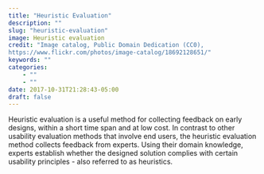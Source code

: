 ```yaml
---
title: "Heuristic Evaluation"
description: ""
slug: "heuristic-evaluation"
image: Heuristic evaluation
credit: "Image catalog, Public Domain Dedication (CC0), https://www.flickr.com/photos/image-catalog/18692128651/"
keywords: ""
categories:
    - ""
    - ""
date: 2017-10-31T21:28:43-05:00
draft: false
---
```


Heuristic evaluation is a useful method for collecting feedback on early designs, within a short time span and at low cost. In contrast to other usability evaluation methods that involve end users, the heuristic evaluation method collects feedback from experts. Using their domain knowledge, experts establish whether the designed solution complies with certain usability principles - also referred to as heuristics.
